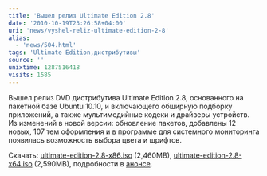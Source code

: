```yaml
---
title: 'Вышел релиз Ultimate Edition 2.8'
date: '2010-10-19T23:26:58+04:00'
uri: 'news/vyshel-reliz-ultimate-edition-2-8'
alias: 
  - 'news/504.html'
tags: 'Ultimate Edition,дистрибутивы'
source: ''
unixtime: 1287516418
visits: 1585
---
```

Вышел релиз DVD дистрибутива Ultimate Edition 2.8, основанного на пакетной базе Ubuntu 10.10, и включающего обширную подборку приложений, а также мультимедийные кодеки и драйверы устройств. Из изменений в новой версии: обновление пакетов, добавлены 12 новых, 107 тем оформления и в программе для системного мониторинга появилась возможность выбора цвета и шрифтов.

Скачать:  [ultimate-edition-2.8-x86.iso](http://downloads.sourceforge.net/ultimateedition/ultimate-edition-2.8-x86.iso) (2,460MB), [ultimate-edition-2.8-x64.iso](http://downloads.sourceforge.net/ultimateedition/ultimate-edition-2.8-x64.iso) (2,590MB), подробности в [анонсе](http://ultimateedition.info/ultimate-edition-2-8/#ultimate2.8).
